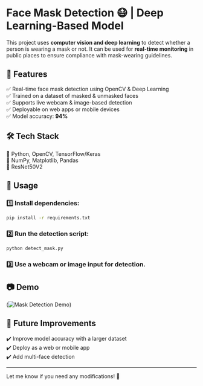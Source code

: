 # **Face Mask Detection 😷 | Deep Learning-Based Model**

This project uses **computer vision and deep learning** to detect whether a person is wearing a mask or not. It can be used for **real-time monitoring** in public places to ensure compliance with mask-wearing guidelines.

## 🚀 **Features**
✅ Real-time face mask detection using OpenCV & Deep Learning  
✅ Trained on a dataset of masked & unmasked faces  
✅ Supports live webcam & image-based detection  
✅ Deployable on web apps or mobile devices  
✅ Model accuracy: **94%**  

## 🛠️ **Tech Stack**
🔹 Python, OpenCV, TensorFlow/Keras  
🔹 NumPy, Matplotlib, Pandas  
🔹 ResNet50V2

## 📌 **Usage**
### 1️⃣ Install dependencies:
```sh
pip install -r requirements.txt
```
### 2️⃣ Run the detection script:
```sh
python detect_mask.py
```
### 3️⃣ Use a webcam or image input for detection.

## 📷 **Demo**
(![Mask Detection Demo](src/model/working.png))

## 🔗 **Future Improvements**
✔️ Improve model accuracy with a larger dataset  
✔️ Deploy as a web or mobile app  
✔️ Add multi-face detection  

---

Let me know if you need any modifications! 🚀
